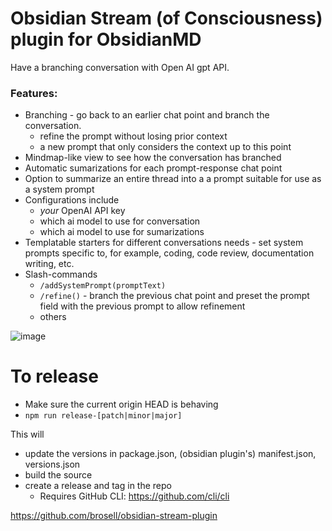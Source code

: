 # Obsidian Stream (of Consciousness) plugin for ObsidianMD
Have a branching conversation with Open AI gpt API.

### Features:
- Branching - go back to an earlier chat point and branch the conversation.
  - refine the prompt without losing prior context
  - a new prompt that only considers the context up to this point
- Mindmap-like view to see how the conversation has branched
- Automatic sumarizations for each prompt-response chat point
- Option to summarize an entire thread into a a prompt suitable for use as a system prompt
- Configurations include
  - _your_ OpenAI API key
  - which ai model to use for conversation
  - which ai model to use for sumarizations
- Templatable starters for different conversations needs - set system prompts specific to, for example, coding, code review, documentation writing, etc.
- Slash-commands
  - `/addSystemPrompt(promptText)`
  - `/refine()` - branch the previous chat point and preset the prompt field with the previous prompt to allow refinement
  - others



![image](https://github.com/user-attachments/assets/2c266d96-77cb-4de2-a1af-6e63c21d3eb6)


# To release
- Make sure the current origin HEAD is behaving
- `npm run release-[patch|minor|major]`

This will
- update the versions in package.json, (obsidian plugin's) manifest.json, versions.json
- build the source
- create a release and tag in the repo
  - Requires GitHub CLI: https://github.com/cli/cli


https://github.com/brosell/obsidian-stream-plugin

